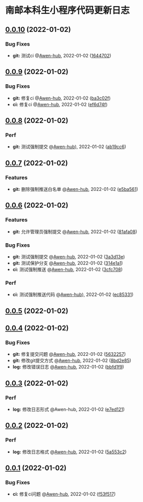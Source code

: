 # 南邮本科生小程序代码更新日志

## [0.0.10](https://github.com/Awen-hub/git-test/compare/0.0.9...0.0.10) (2022-01-02)

### Bug Fixes
* **git:** 测试ci  @[Awen-hub](https://github.com/Awen-hub), 2022-01-02 ([1644702](https://github.com/Awen-hub/git-test/commit/16447022d5975aff4806e7864f3a6a0615465411))


## [0.0.9](https://github.com/Awen-hub/git-test/compare/0.0.8...0.0.9) (2022-01-02)

### Bug Fixes
* **git:** 修复ci  @[Awen-hub](https://github.com/Awen-hub), 2022-01-02 ([ba3c02f](https://github.com/Awen-hub/git-test/commit/ba3c02f8bfbef89cc365a8bbcb3b0bc0a70d3b72))
* **ci:** 修复ci  @[Awen-hub](https://github.com/Awen-hub), 2022-01-02 ([ef6d74f](https://github.com/Awen-hub/git-test/commit/ef6d74fa982e3b983950192878bc47c9d36e50e6))


## [0.0.8](https://github.com/Awen-hub/git-test/compare/0.0.7...0.0.8) (2022-01-02)

### Perf
* **git:** 测试强制提交  @[Awen-hub](https://github.com/Awen-hub)), 2022-01-02 ([ab19cc6](https://github.com/Awen-hub/git-test/commit/ab19cc626cc2914edae7a3fbfb78f3301ed0630b))


## [0.0.7](https://github.com/Awen-hub/git-test/compare/0.0.6...0.0.7) (2022-01-02)

### Features
* **git:** 删除强制推送白名单  @[Awen-hub](https://github.com/Awen-hub), 2022-01-02 ([e5ba561](https://github.com/Awen-hub/git-test/commit/e5ba561fb44661288d49640ff18ac4e8d463c226))


## [0.0.6](https://github.com/Awen-hub/git-test/compare/0.0.5...0.0.6) (2022-01-02)

### Features
* **git:** 允许管理员强制提交  @[Awen-hub](https://github.com/Awen-hub), 2022-01-02 ([81afa08](https://github.com/Awen-hub/git-test/commit/81afa08fb24da90f1db08976d394614b701dbd4f))

### Bug Fixes
* **git:** 测试强制提交  @[Awen-hub](https://github.com/Awen-hub), 2022-01-02 ([3a3d13e](https://github.com/Awen-hub/git-test/commit/3a3d13e8cf45679952a6fd360eae439fb945d19e))
* **git:** 测试保护分支  @[Awen-hub](https://github.com/Awen-hub), 2022-01-02 ([314e1a1](https://github.com/Awen-hub/git-test/commit/314e1a144716dd6f73b5b98d2204a72798e2b26f))
* **ci:** 测试强制推送  @[Awen-hub](https://github.com/Awen-hub), 2022-01-02 ([3cfc708](https://github.com/Awen-hub/git-test/commit/3cfc708c62ee714fc32fef4896af5709a4d3dcd5))

### Perf
* **ci:** 测试强制推送代码  @[Awen-hub](https://github.com/Awen-hub)), 2022-01-02 ([ec85331](https://github.com/Awen-hub/git-test/commit/ec8533112f0bbe50748da2059f9358c65b5fad01))


## [0.0.5](https://github.com/Awen-hub/git-test/compare/0.0.4...0.0.5) (2022-01-02)


## [0.0.4](https://github.com/Awen-hub/git-test/compare/0.0.3...0.0.4) (2022-01-02)

### Bug Fixes
* **git:** 修复提交问题  @[Awen-hub](https://github.com/Awen-hub), 2022-01-02 ([5632257](https://github.com/Awen-hub/git-test/commit/5632257038d58f43ad2cd000242959e6b8e0c054))
* **git:** 修改git提交方式  @[Awen-hub](https://github.com/Awen-hub), 2022-01-02 ([8bd2e85](https://github.com/Awen-hub/git-test/commit/8bd2e8525ecc94e5eaeaee2a5a210f1035f49c7f))
* **log:** 修改错误日志  @[Awen-hub](https://github.com/Awen-hub), 2022-01-02 ([bbfd1f9](https://github.com/Awen-hub/git-test/commit/bbfd1f905e0b87975178977c69015e761bdf45d5))


## [0.0.3](https://github.com/Awen-hub/git-test/compare/0.0.2...0.0.3) (2022-01-02)

### Perf
* **log:** 修改日志形式  @Awen-hub, 2022-01-02 ([e7ed121](https://github.com/Awen-hub/git-test/commit/e7ed121c1f4648f2e9793f28384759485125cd5b))


## [0.0.2](https://github.com/Awen-hub/git-test/compare/0.0.1...0.0.2) (2022-01-02)

### Perf
* **log:** 修改日志格式  @[Awen-hub](https://github.com/Awen-hub), 2022-01-02 ([5a553c2](https://github.com/Awen-hub/git-test/commit/5a553c22ffa4db963edbad7a46512bb692b435cd))


## [0.0.1](https://github.com/Awen-hub/git-test/compare/0.0.0...0.0.1) (2022-01-02)

### Bug Fixes
* **ci:** 修复ci问题  @[Awen-hub](https://github.com/Awen-hub), 2022-01-02 ([f53f517](https://github.com/Awen-hub/git-test/commit/f53f5175345f321376a869c2794f204eaf11d743))









